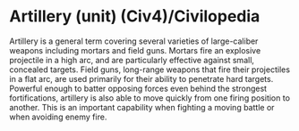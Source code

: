 # Artillery (unit) (Civ4)/Civilopedia

Artillery is a general term covering several varieties of large-caliber weapons including mortars and field guns. Mortars fire an explosive projectile in a high arc, and are particularly effective against small, concealed targets. Field guns, long-range weapons that fire their projectiles in a flat arc, are used primarily for their ability to penetrate hard targets. Powerful enough to batter opposing forces even behind the strongest fortifications, artillery is also able to move quickly from one firing position to another. This is an important capability when fighting a moving battle or when avoiding enemy fire.
